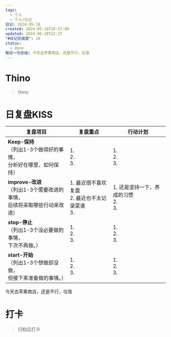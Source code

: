 ```yaml
---
tags:
  - 个人
  - 个人/日记
日记: 2024-05-18
created: 2024-05-18T20:57:00
updated: 2024-06-18T22:27
"#日记完成度": 16
status:
  - done
每日一句总结: 今天去苹果商店，还是不行，垃圾
---
```


# Thino
> thino

# 日复盘KISS
| **复盘项目**                                             | **复盘重点**                           | **行动计划**                      |
| ---------------------------------------------------- | ---------------------------------- | ----------------------------- |
| **Keep-保持**<br>（列出1-3个做得好的事情，<br>   分析好在哪里，如何保持）     | 1.  <br>2. <br>3.                  | 1.  <br>2. <br>3.             |
| **improve-改进**<br>（列出1-3个需要改进的事情，<br>  后续将采取哪些行动来改进） | 1.  最近很不喜欢复盘<br>2. 最近也不太记录菜谱<br>3. | 1.  还是坚持一下，养成的习惯<br>2. <br>3. |
| **stop-停止**<br>（列出1-3个没必要做的事情，<br>下次不再做。）            | 1.  <br>2. <br>3.                  | 1.  <br>2. <br>3.             |
| **start-开始**<br>（列出1-3个想做却没做，<br>但接下来准备做的事情。）        | 1.  <br>2. <br>3.                  | 1.  <br>2. <br>3.             |
今天去苹果商店，还是不行，垃圾


# 打卡
> 归档后打卡


